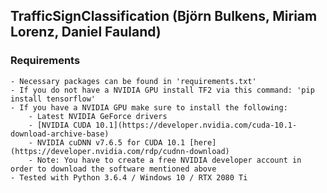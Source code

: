 ## TrafficSignClassification (Björn Bulkens, Miriam Lorenz, Daniel Fauland)
### Requirements
    - Necessary packages can be found in 'requirements.txt'
    - If you do not have a NVIDIA GPU install TF2 via this command: 'pip install tensorflow'
    - If you have a NVIDIA GPU make sure to install the following:
        - Latest NVIDIA GeForce drivers
        - [NVIDIA CUDA 10.1](https://developer.nvidia.com/cuda-10.1-download-archive-base)
        - NVIDIA cuDNN v7.6.5 for CUDA 10.1 [here](https://developer.nvidia.com/rdp/cudnn-download)
        - Note: You have to create a free NVIDIA developer account in order to download the software mentioned above
    - Tested with Python 3.6.4 / Windows 10 / RTX 2080 Ti


        
        
